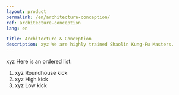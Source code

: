 ```yaml
---
layout: product
permalink: /en/architecture-conception/
ref: architecture-conception
lang: en

title: Architecture & Conception
description: xyz We are highly trained Shaolin Kung-Fu Masters.
---
```


xyz Here is an ordered list:

1. xyz Roundhouse kick
1. xyz High kick
1. xyz Low kick
